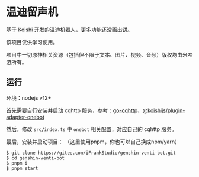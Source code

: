 # 温迪留声机

基于 Koishi 开发的温迪机器人，更多功能还没画出饼。

该项目仅供学习使用。

项目中一切原神相关资源（包括但不限于文本、图片、视频、音频）版权均由米哈游所有。

## 运行

环境：nodejs v12+

首先需要自行安装并启动 cqhttp 服务，参考：[go-cqhttp](https://docs.go-cqhttp.org/guide/)、[@koishijs/plugin-adapter-onebot](https://koishi.js.org/plugins/adapter/onebot.html)

然后，修改 `src/index.ts` 中 `onebot` 相关配置，对应自己的 cqhttp 服务。

最后，安装并启动项目：
（这里使用pnpm，你也可以自己换成npm/yarn）
```shell
$ git clone https://gitee.com/iFrankStudio/genshin-venti-bot.git
$ cd genshin-venti-bot
$ pnpm i
$ pnpm start
```